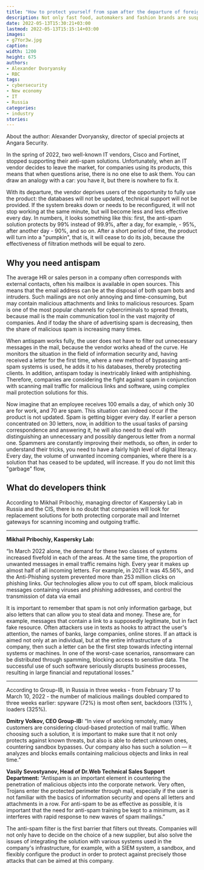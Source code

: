 ```yaml
---
title: "How to protect yourself from spam after the departure of foreign suppliers"
description: Not only fast food, automakers and fashion brands are suspending their activities on the Russian market. Loud departures occurred in the IT sector. What will happen without companies that have stopped supporting their anti-spam solutions
date: 2022-05-13T15:30:21+03:00
lastmod: 2022-05-13T15:15:14+03:00
images:
- g7Yor3w.jpg
caption:
width: 1200
height: 675
authors:
- Alexander Dvoryansky
- RBC
tags:
- cybersecurity
- New economy
- IT
- Russia
categories:
- industry
stories:
---
```


About the author: Alexander Dvoryansky, director of special projects at Angara Security.

In the spring of 2022, two well-known IT vendors, Cisco and Fortinet, stopped supporting their anti-spam solutions. Unfortunately, when an IT vendor decides to leave the market, for companies using its products, this means that when questions arise, there is no one else to ask them. You can draw an analogy with a car: you have it, but there is nowhere to fix it.

With its departure, the vendor deprives users of the opportunity to fully use the product: the databases will not be updated, technical support will not be provided. If the system breaks down or needs to be reconfigured, it will not stop working at the same minute, but will become less and less effective every day. In numbers, it looks something like this: first, the anti-spam solution protects by 99% instead of 99.9%, after a day, for example, - 95%, after another day - 90%, and so on. After a short period of time, the product will turn into a "pumpkin", that is, it will cease to do its job, because the effectiveness of filtration methods will be equal to zero.

## Why you need antispam

The average HR or sales person in a company often corresponds with external contacts, often his mailbox is available in open sources. This means that the email address can be at the disposal of both spam bots and intruders. Such mailings are not only annoying and time-consuming, but may contain malicious attachments and links to malicious resources. Spam is one of the most popular channels for cybercriminals to spread threats, because mail is the main communication tool in the vast majority of companies. And if today the share of advertising spam is decreasing, then the share of malicious spam is increasing many times.

When antispam works fully, the user does not have to filter out unnecessary messages in the mail, because the vendor works ahead of the curve. He monitors the situation in the field of information security and, having received a letter for the first time, where a new method of bypassing anti-spam systems is used, he adds it to his databases, thereby protecting clients. In addition, antispam today is inextricably linked with antiphishing. Therefore, companies are considering the fight against spam in conjunction with scanning mail traffic for malicious links and software, using complex mail protection solutions for this.

Now imagine that an employee receives 100 emails a day, of which only 30 are for work, and 70 are spam. This situation can indeed occur if the product is not updated. Spam is getting bigger every day. If earlier a person concentrated on 30 letters, now, in addition to the usual tasks of parsing correspondence and answering it, he will also need to deal with distinguishing an unnecessary and possibly dangerous letter from a normal one. Spammers are constantly improving their methods, so often, in order to understand their tricks, you need to have a fairly high level of digital literacy. Every day, the volume of unwanted incoming companies, where there is a solution that has ceased to be updated, will increase. If you do not limit this "garbage" flow,

## What do developers think

According to Mikhail Pribochiy, managing director of Kaspersky Lab in Russia and the CIS, there is no doubt that companies will look for replacement solutions for both protecting corporate mail and Internet gateways for scanning incoming and outgoing traffic.


*** 

**Mikhail Pribochiy, Kaspersky Lab:**

“In March 2022 alone, the demand for these two classes of systems increased fivefold in each of the areas. At the same time, the proportion of unwanted messages in email traffic remains high. Every year it makes up almost half of all incoming letters. For example, in 2021 it was 45.56%, and the Anti-Phishing system prevented more than 253 million clicks on phishing links. Our technologies allow you to cut off spam, block malicious messages containing viruses and phishing addresses, and control the transmission of data via email

It is important to remember that spam is not only information garbage, but also letters that can allow you to steal data and money. These are, for example, messages that contain a link to a supposedly legitimate, but in fact fake resource. Often attackers use in texts as hooks to attract the user's attention, the names of banks, large companies, online stores. If an attack is aimed not only at an individual, but at the entire infrastructure of a company, then such a letter can be the first step towards infecting internal systems or machines. In one of the worst-case scenarios, ransomware can be distributed through spamming, blocking access to sensitive data. The successful use of such software seriously disrupts business processes, resulting in large financial and reputational losses.”

***

According to Group-IB, in Russia in three weeks - from February 17 to March 10, 2022 - the number of malicious mailings doubled compared to three weeks earlier: spyware (72%) is most often sent, backdoors (131% ), loaders (325%).

**Dmitry Volkov, CEO Group-IB:** “In view of working remotely, many customers are considering cloud-based protection of mail traffic. When choosing such a solution, it is important to make sure that it not only protects against known threats, but also is able to detect unknown ones, countering sandbox bypasses. Our company also has such a solution — it analyzes and blocks emails containing malicious objects and links in real time.”

**Vasily Sevostyanov, Head of Dr.Web Technical Sales Support Department:** “Antispam is an important element in countering the penetration of malicious objects into the corporate network. Very often, Trojans enter the protected perimeter through mail, especially if the user is not familiar with the basics of information security and opens all letters and attachments in a row. For anti-spam to be as effective as possible, it is important that the need for anti-spam training be kept to a minimum, as it interferes with rapid response to new waves of spam mailings.”

The anti-spam filter is the first barrier that filters out threats. Companies will not only have to decide on the choice of a new supplier, but also solve the issues of integrating the solution with various systems used in the company's infrastructure, for example, with a SIEM system, a sandbox, and flexibly configure the product in order to protect against precisely those attacks that can be aimed at this company.

